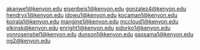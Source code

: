 akanwe1@kenyon.edu
eisenbeis1@kenyon.edu
gonzalez4@kenyon.edu
hendryx1@kenyon.edu
idowu1@kenyon.edu
kocaman1@kenyon.edu
koirala1@kenyon.edu
mangine1@kenyon.edu
mccloud1@kenyon.edu
elkinsk@kenyon.edu
enright1@kenyon.edu
sidorko1@kenyon.edu
vonrosenstiel1@kenyon.edu
dunson1@kenyon.edu
gassama1@kenyon.edu
ng2@kenyon.edu